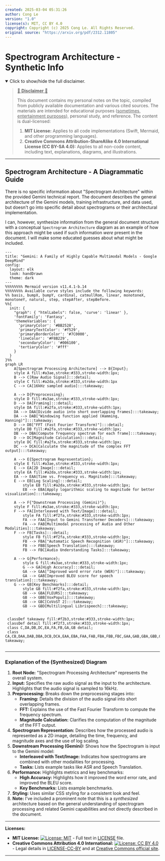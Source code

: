 ```yaml
---
created: 2025-03-04 05:31:26
author: Cong Le
version: "1.0"
license(s): MIT, CC BY 4.0
copyright: Copyright (c) 2025 Cong Le. All Rights Reserved.
original source: "https://arxiv.org/pdf/2312.11805"
---
```




# Spectrogram Architecture - Synthetic Info
<details open>
<summary>Click to show/hide the full disclaimer.</summary>
   
> <ins>📢 **Disclaimer** 🚨</ins>
>
> This document contains my personal notes on the topic,
> compiled from publicly available documentation and various cited sources.
> The materials are intended for educational purposes (<ins>sometimes, entertainment purposes</ins>), personal study, and reference.
> The content is dual-licensed:
> 1. **MIT License:** Applies to all code implementations (Swift, Mermaid, and other programming languages).
> 2. **Creative Commons Attribution-ShareAlike 4.0 International License (CC BY-SA 4.0):** Applies to all non-code content, including text, explanations, diagrams, and illustrations.

</details>

---


## Spectrogram Architecture - A Diagrammatic Guide 


There is no specific information about "Spectrogram Architecture" within the provided Gemini technical report. The document describes the general architecture of the Gemini models, training infrastructure, and data used, but doesn't go into specific detail about spectrograms or their architectural implementation. 

I can, however, synthesize information from the general document structure with a conceptual `Spectrogram Architecture` diagram as an example of how this approach might be used if such information *were* present in the document. I will make some educated guesses about what might be included.

```mermaid
---
title: "Gemini: A Family of Highly Capable Multimodal Models - Google DeepMind"
config:
  layout: elk
  look: handDrawn
  theme: dark
---
%%%%%%%% Mermaid version v11.4.1-b.14
%%%%%%%% Available curve styles include the following keywords:
%% basis, bumpX, bumpY, cardinal, catmullRom, linear, monotoneX, monotoneY, natural, step, stepAfter, stepBefore.
%%{
  init: {
    "graph": { "htmlLabels": false, 'curve': 'linear' },
    'fontFamily': 'Fantasy',
    'themeVariables': {
      'primaryColor': '#BB2528',
      'primaryTextColor': '#f529',
      'primaryBorderColor': '#7C0000',
      'lineColor': '#F8B229',
      'secondaryColor': '#006100',
      'tertiaryColor': '#fff'
    }
  }
}%%
graph LR
    A[Spectrogram Processing Architecture] --> B{Input};
    style A fill:#a3ae,stroke:#333,stroke-width:1px;
    B --> C[Raw Audio Signal]:::detail;
    style C fill:#a2da,stroke:#333,stroke-width:1px
    C --> CA[16kHz sampled audio]:::takeaway;
    
    A --> D{Preprocessing};
    style D fill:#a3ae,stroke:#333,stroke-width:1px;
    D --> DA[Framing]:::detail;
    style DA fill:#a2fa,stroke:#333,stroke-width:1px;
    DA --> DAA[Divide audio into short overlapping frames]:::takeaway;
    DA --> DAB["Windowing function applied (Hamming, Hanning)"]:::takeaway;
    D --> DB["FFT (Fast Fourier Transform)"]:::detail;
    style DB fill:#a2fa,stroke:#333,stroke-width:1px;
    DB --> DBA[Compute frequency spectrum for each frame]:::takeaway;
    D --> DC[Magnitude Calculation]:::detail;
    style DC fill:#a2fa,stroke:#333,stroke-width:1px;
    DC --> DCA[Calculate the magnitude of the complex FFT output]:::takeaway;

    A --> E{Spectrogram Representation};
    style E fill:#a3ae,stroke:#333,stroke-width:1px;
    E --> EA[2D Image]:::detail;
    style EA fill:#a2da,stroke:#333,stroke-width:1px;
    EA --> EAA[Time vs. Frequency vs. Magnitude]:::takeaway;
    E --> EB[Log Scaling]:::detail;
        style EB fill:#a2da,stroke:#333,stroke-width:1px;
        EB --> EBA[Apply logarithmic scaling to magnitude for better visualization]:::takeaway;

    A --> F{"Downstream Processing (Gemini)"};
    style F fill:#a3ae,stroke:#333,stroke-width:1px;
    F --> FA[Interleaved with Text/Image]:::detail;
        style FA fill:#f2fa,stroke:#333,stroke-width:1px;
        FA --> FAA[Input to Gemini Transformer Decoders]:::takeaway;
        FA --> FAB[Multimodal processing of Audio and Other Modalities]:::takeaway;
    F --> FB[Tasks]:::detail;
        style FB fill:#f2fa,stroke:#333,stroke-width:1px;
        FB --> FBA["Automatic Speech Recognition (ASR)"]:::takeaway;
        FB --> FBB[Speech Translation]:::takeaway;
        FB --> FBC[Audio Understanding Tasks]:::takeaway;
    
    A --> G{Performance};
        style G fill:#a3ae,stroke:#333,stroke-width:1px;
        G --> GA[High Accuracy]:::detail;
        GA --> GAA["Improved word error rate (WER)"]:::takeaway;
        GA --> GAB[Improved BLEU score for speech translation]:::takeaway;
    G --> GB[Key Benchmarks]:::detail;
        style GB fill:#f2fa,stroke:#333,stroke-width:1px;
        GB --> GBA[FLEURS]:::takeaway;
        GB --> GBB[VoxPopuli]:::takeaway;
        GB --> GBC[CoVoST 2]:::takeaway;
        GB --> GBD[Multilingual Librispeech]:::takeaway;

    
 classDef takeaway fill:#f2b3,stroke:#333,stroke-width:1px;
 classDef detail fill:#f2f3,stroke:#333,stroke-width:1px;
 class C,DA,DB,DC,EA,FA,FB,GA,GB detail;
 class CA,CB,DAA,DAB,DBA,DCB,DCA,EAA,EBA,FAA,FAB,FBA,FBB,FBC,GAA,GAB,GBA,GBB,GBC,GBD takeaway;
 
```

---

### Explanation of the (Synthesized) Diagram

1.  **Root Node:** "Spectrogram Processing Architecture" represents the overall system.
2.  **Input:** Specifies the raw audio signal as the input to the architecture. Highlights that the audio signal is sampled to 16kHz.
3.  **Preprocessing:** Breaks down the preprocessing stages into:
    *   **Framing:** Details the division of the audio signal into short overlapping frames.
    *   **FFT:** Explains the use of the Fast Fourier Transform to compute the frequency spectrum.
    *   **Magnitude Calculation:** Clarifies the computation of the magnitude of the FFT output.
4.  **Spectrogram Representation:** Describes how the processed audio is represented as a 2D image, detailing the time, frequency, and magnitude axes and the use of log scaling.
5.  **Downstream Processing (Gemini):** Shows how the Spectrogram is input to the Gemini model:
    *   **Interleaved with Text/Image:** Indicates how spectrograms are combined with other modalities for processing.
    *   **Tasks:** Lists example tasks like ASR and Speech Translation.
6.  **Performance:** Highlights metrics and key benchmarks:
    *   **High Accuracy:** Highlights how it improved the word error rate, and improved the BLEU score.
    *   **Key Benchmarks:** Lists example benchmarks.
7.  **Styling:** Uses similar CSS styling for a consistent look and feel.
8.  **Note:** I've included a prominent note that this is a *synthesized* architecture based on the general understanding of spectrogram processing and related Gemini capabilities and not directly described in the document.



---
**Licenses:**

- **MIT License:**  [![License: MIT](https://img.shields.io/badge/License-MIT-yellow.svg)](LICENSE) - Full text in [LICENSE](LICENSE) file.
- **Creative Commons Attribution 4.0 International:** [![License: CC BY 4.0](https://licensebuttons.net/l/by/4.0/88x31.png)](LICENSE-CC-BY) - Legal details in [LICENSE-CC-BY](LICENSE-CC-BY) and at [Creative Commons official site](http://creativecommons.org/licenses/by/4.0/).

---